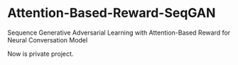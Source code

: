 # Attention-Based-Reward-SeqGAN
Sequence Generative Adversarial Learning with Attention-Based Reward for Neural Conversation Model

Now is private project.
